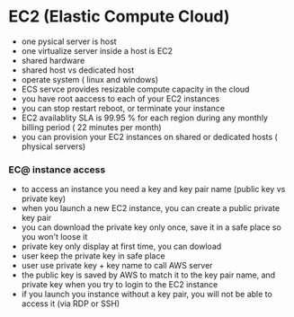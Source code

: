 # EC2 (Elastic Compute Cloud)
- one pysical server is host
- one virtualize server inside a host is EC2
- shared hardware
- shared host vs dedicated host
- operate system ( linux and windows)
- ECS servce provides resizable compute capacity in the cloud
- you have root aaccess to each of your EC2 instances
- you can stop restart reboot, or terminate your instance
- EC2 availablity SLA is 99.95 % for each region during any monthly billing period ( 22 minutes per month)
- you can provision your EC2 instances on shared or dedicated hosts ( physical servers)
### EC@ instance access
- to access an instance you need a key and key pair name (public key vs private key)
- when you launch a new EC2 instance, you can create a public private key pair
- you can download the private key only once, save it in a safe place so you won't loose it
- private key only display at first time, you can dowload
- user keep the private key in safe place
- user use private key + key name to call AWS server
- the public key is saved by AWS to match it to the key pair name, and private key when you try to login to the EC2 instance
- if you launch you instance without a key pair, you will not be able to access it (via RDP or SSH)
